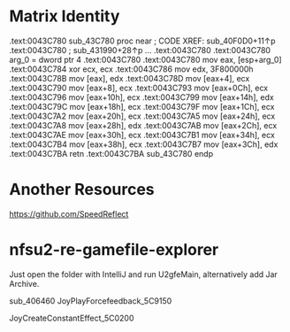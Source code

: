 Matrix Identity
===============


.text:0043C780 sub_43C780      proc near               ; CODE XREF: sub_40F0D0+11↑p
.text:0043C780                                         ; sub_431990+28↑p ...
.text:0043C780
.text:0043C780 arg_0           = dword ptr  4
.text:0043C780
.text:0043C780                 mov     eax, [esp+arg_0]
.text:0043C784                 xor     ecx, ecx
.text:0043C786                 mov     edx, 3F800000h
.text:0043C78B                 mov     [eax], edx
.text:0043C78D                 mov     [eax+4], ecx
.text:0043C790                 mov     [eax+8], ecx
.text:0043C793                 mov     [eax+0Ch], ecx
.text:0043C796                 mov     [eax+10h], ecx
.text:0043C799                 mov     [eax+14h], edx
.text:0043C79C                 mov     [eax+18h], ecx
.text:0043C79F                 mov     [eax+1Ch], ecx
.text:0043C7A2                 mov     [eax+20h], ecx
.text:0043C7A5                 mov     [eax+24h], ecx
.text:0043C7A8                 mov     [eax+28h], edx
.text:0043C7AB                 mov     [eax+2Ch], ecx
.text:0043C7AE                 mov     [eax+30h], ecx
.text:0043C7B1                 mov     [eax+34h], ecx
.text:0043C7B4                 mov     [eax+38h], ecx
.text:0043C7B7                 mov     [eax+3Ch], edx
.text:0043C7BA                 retn
.text:0043C7BA sub_43C780      endp


Another Resources
=================
https://github.com/SpeedReflect


nfsu2-re-gamefile-explorer
==========================

Just open the folder with IntelliJ and run U2gfeMain, alternatively add Jar Archive.


sub_406460
JoyPlayForcefeedback_5C9150

JoyCreateConstantEffect_5C0200